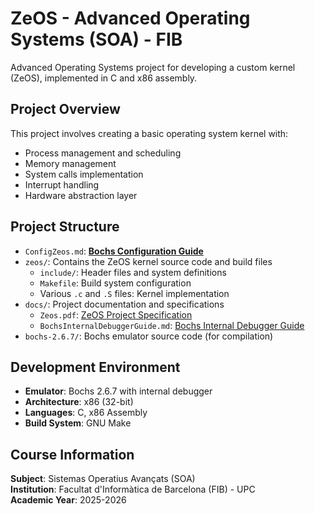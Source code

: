 # ZeOS - Advanced Operating Systems (SOA) - FIB

Advanced Operating Systems project for developing a custom kernel (ZeOS), implemented in C and x86 assembly.

## Project Overview
This project involves creating a basic operating system kernel with:
- Process management and scheduling
- Memory management 
- System calls implementation
- Interrupt handling
- Hardware abstraction layer

## Project Structure
- `ConfigZeos.md`: **[Bochs Configuration Guide](ConfigZeos.md)**
- `zeos/`: Contains the ZeOS kernel source code and build files
  - `include/`: Header files and system definitions
  - `Makefile`: Build system configuration
  - Various `.c` and `.S` files: Kernel implementation
- `docs/`: Project documentation and specifications
  - `Zeos.pdf`: [ZeOS Project Specification](docs/Zeos.pdf)
  - `BochsInternalDebuggerGuide.md`: [Bochs Internal Debugger Guide](docs/BochsInternalDebuggerGuide.md)
- `bochs-2.6.7/`: Bochs emulator source code (for compilation)




## Development Environment
- **Emulator**: Bochs 2.6.7 with internal debugger
- **Architecture**: x86 (32-bit)
- **Languages**: C, x86 Assembly
- **Build System**: GNU Make


## Course Information
**Subject**: Sistemas Operatius Avançats (SOA)  
**Institution**: Facultat d'Informàtica de Barcelona (FIB) - UPC  
**Academic Year**: 2025-2026